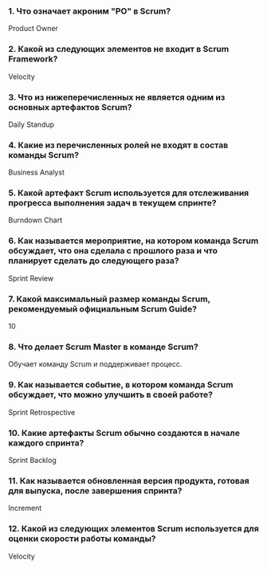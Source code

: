 ### 1. Что означает акроним "PO" в Scrum?
Product Owner
### 2. Какой из следующих элементов не входит в Scrum Framework?
Velocity
### 3. Что из нижеперечисленных не является одним из основных артефактов Scrum?
Daily Standup
### 4. Какие из перечисленных ролей не входят в состав команды Scrum?
Business Analyst
### 5. Какой артефакт Scrum используется для отслеживания прогресса выполнения задач в текущем спринте?
Burndown Chart
### 6. Как называется мероприятие, на котором команда Scrum обсуждает, что она сделала с прошлого раза и что планирует сделать до следующего раза?
Sprint Review
### 7. Какой максимальный размер команды Scrum, рекомендуемый официальным Scrum Guide?
10
### 8. Что делает Scrum Master в команде Scrum?
Обучает команду Scrum и поддерживает процесс.
### 9. Как называется событие, в котором команда Scrum обсуждает, что можно улучшить в своей работе?
Sprint Retrospective
### 10. Какие артефакты Scrum обычно создаются в начале каждого спринта?
Sprint Backlog
### 11. Как называется обновленная версия продукта, готовая для выпуска, после завершения спринта?  
Increment
### 12. Какой из следующих элементов Scrum используется для оценки скорости работы команды?
Velocity

